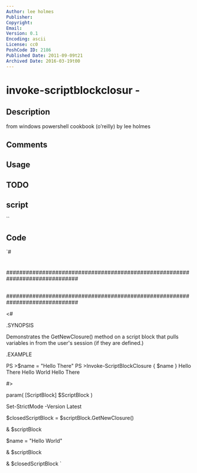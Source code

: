```yaml
---
Author: lee holmes
Publisher: 
Copyright: 
Email: 
Version: 0.1
Encoding: ascii
License: cc0
PoshCode ID: 2186
Published Date: 2011-09-09t21
Archived Date: 2016-03-19t00
---
```


# invoke-scriptblockclosur - 

## Description

from windows powershell cookbook (o’reilly) by lee holmes

## Comments



## Usage



## TODO



## script

``

## Code

`#
 #
 ##############################################################################
 ##
 ##
 ##
 ##############################################################################
 
 <#
 
 .SYNOPSIS
 
 Demonstrates the GetNewClosure() method on a script block that pulls variables
 in from the user's session (if they are defined.)
 
 .EXAMPLE
 
 PS >$name = "Hello There"
 PS >Invoke-ScriptBlockClosure { $name }
 Hello There
 Hello World
 Hello There
 
 #>
 
 param(
     [ScriptBlock] $ScriptBlock
 )
 
 Set-StrictMode -Version Latest
 
 $closedScriptBlock = $scriptBlock.GetNewClosure()
 
 & $scriptBlock
 
 $name = "Hello World"
 
 & $scriptBlock
 
 & $closedScriptBlock
`

